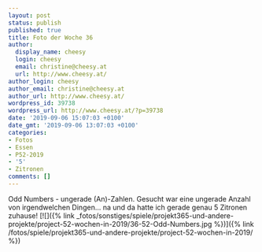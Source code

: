 ```yaml
---
layout: post
status: publish
published: true
title: Foto der Woche 36
author:
  display_name: cheesy
  login: cheesy
  email: christine@cheesy.at
  url: http://www.cheesy.at/
author_login: cheesy
author_email: christine@cheesy.at
author_url: http://www.cheesy.at/
wordpress_id: 39738
wordpress_url: http://www.cheesy.at/?p=39738
date: '2019-09-06 15:07:03 +0100'
date_gmt: '2019-09-06 13:07:03 +0100'
categories:
- Fotos
- Essen
- P52-2019
- '5'
- Zitronen
comments: []
---
```

Odd Numbers - ungerade (An)-Zahlen. Gesucht war eine ungerade Anzahl von irgendwelchen Dingen... na und da hatte ich gerade genau 5 Zitronen zuhause!
[![]({% link _fotos/sonstiges/spiele/projekt365-und-andere-projekte/project-52-wochen-in-2019/36-52-Odd-Numbers.jpg %})]({% link /fotos/spiele/projekt365-und-andere-projekte/project-52-wochen-in-2019/ %})
